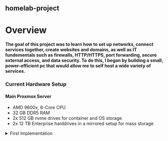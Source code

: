 ## homelab-project
# Overview
#### The goal of this project was to learn how to set up networks, connect services together, create websites and domains, as well as IT fundementals such as firewalls, HTTP/HTTPS, port forwarding, secure external access, and data security. To do this, I began by building a small, power-efficient pc that would allow me to self host a wide variety of services.  
### Current Hardware Setup
#### Main Proxmox Server
* AMD 9600x, 6-Core CPU
* 32 GB DDR5 RAM
* 2x 512 GB nvme drives for container and OS storage
* 2x 12 TB Enterprise harddrives in a mirrored setup for mass storage
<details>
  <summary>First Implementation</summary>
  
  <br>
  <strong>Initial Network Diagram</strong>
  <br>
  <img width="681" height="681" alt="NetworkDiagram" src="https://github.com/user-attachments/assets/8273d398-561f-475e-a3bb-60d3b2c84c21" />
</details>

